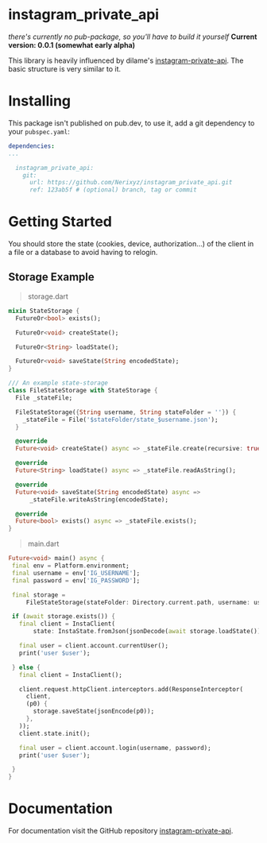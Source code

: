 # instagram_private_api

*there's currently no pub-package, so you'll have to build it yourself*
**Current version: 0.0.1 (somewhat early alpha)**

This library is heavily influenced by dilame's [instagram-private-api](https://github.com/dilame/instagram-private-api).
The basic structure is very similar to it.

# Installing
This package isn't published on pub.dev, to use it, add a git dependency to your `pubspec.yaml`:
```yaml
dependencies:
...

  instagram_private_api: 
    git:
      url: https://github.com/Nerixyz/instagram_private_api.git
      ref: 123ab5f # (optional) branch, tag or commit
```

# Getting Started

You should store the state (cookies, device, authorization...) of the client in a file or a database to avoid having to relogin.

## Storage Example
> storage.dart
```dart
mixin StateStorage {
  FutureOr<bool> exists();

  FutureOr<void> createState();

  FutureOr<String> loadState();

  FutureOr<void> saveState(String encodedState);
}

/// An example state-storage
class FileStateStorage with StateStorage {
  File _stateFile;

  FileStateStorage({String username, String stateFolder = ''}) {
    _stateFile = File('$stateFolder/state_$username.json');
  }

  @override
  Future<void> createState() async => _stateFile.create(recursive: true);

  @override
  Future<String> loadState() async => _stateFile.readAsString();

  @override
  Future<void> saveState(String encodedState) async =>
      _stateFile.writeAsString(encodedState);

  @override
  Future<bool> exists() async => _stateFile.exists();
}
```

> main.dart
 ```dart
 Future<void> main() async {
  final env = Platform.environment;
  final username = env['IG_USERNAME'];
  final password = env['IG_PASSWORD'];

  final storage = 
      FileStateStorage(stateFolder: Directory.current.path, username: username);

  if (await storage.exists()) {
    final client = InstaClient(
        state: InstaState.fromJson(jsonDecode(await storage.loadState())));

    final user = client.account.currentUser();
    print('user $user');

  } else {
    final client = InstaClient();

    client.request.httpClient.interceptors.add(ResponseInterceptor(
      client,
      (p0) {
        storage.saveState(jsonEncode(p0));
      },
    ));
    client.state.init();

    final user = client.account.login(username, password);
    print('user $user');

  }
}
```


# Documentation
For documentation visit the GitHub repository [instagram-private-api](https://github.com/Nerixyz/instagram_private_api).
